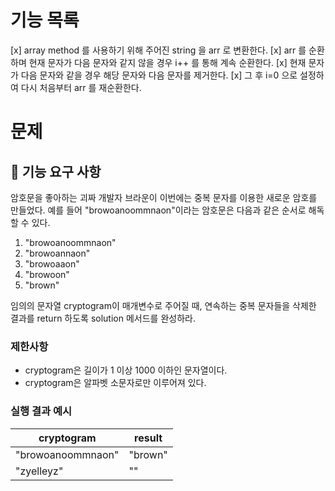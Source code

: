 # 기능 목록

[x] array method 를 사용하기 위해 주어진 string 을 arr 로 변환한다.
[x] arr 를 순환하며 현재 문자가 다음 문자와 같지 않을 경우 i++ 를 통해 계속 순환한다.
[x] 현재 문자가 다음 문자와 같을 경우 해당 문자와 다음 문자를 제거한다.
[x] 그 후 i=0 으로 설정하여 다시 처음부터 arr 를 재순환한다.

# 문제

## 🚀 기능 요구 사항

암호문을 좋아하는 괴짜 개발자 브라운이 이번에는 중복 문자를 이용한 새로운 암호를 만들었다. 예를 들어 "browoanoommnaon"이라는 암호문은 다음과 같은 순서로 해독할 수 있다.

1. "browoanoommnaon"
2. "browoannaon"
3. "browoaaon"
4. "browoon"
5. "brown"

임의의 문자열 cryptogram이 매개변수로 주어질 때, 연속하는 중복 문자들을 삭제한 결과를 return 하도록 solution 메서드를 완성하라.

### 제한사항

- cryptogram은 길이가 1 이상 1000 이하인 문자열이다.
- cryptogram은 알파벳 소문자로만 이루어져 있다.

### 실행 결과 예시

| cryptogram        | result  |
| ----------------- | ------- |
| "browoanoommnaon" | "brown" |
| "zyelleyz"        | ""      |
